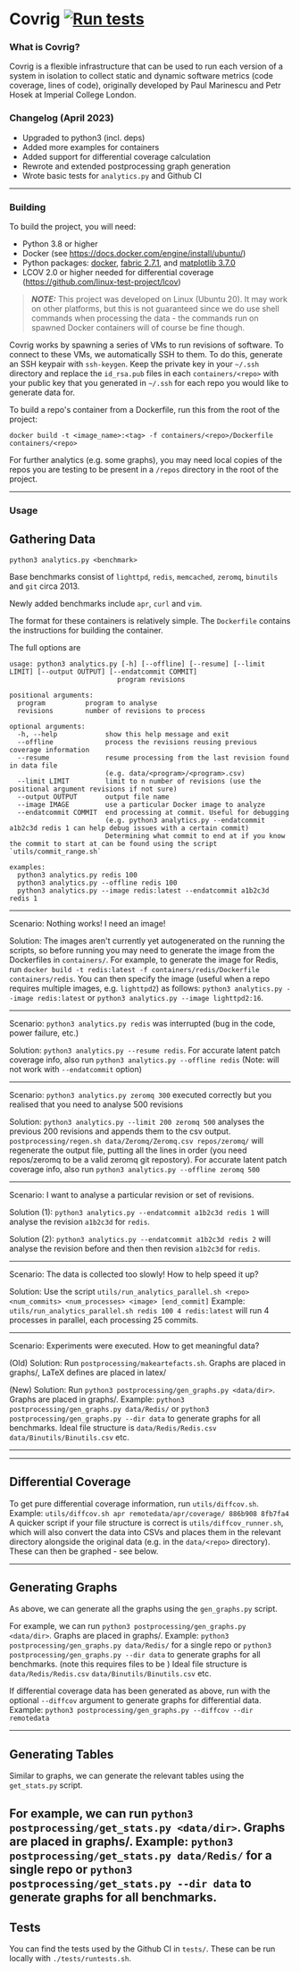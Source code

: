 # Covrig [![Run tests](https://github.com/srg-imperial/covrig/actions/workflows/main.yml/badge.svg)](https://github.com/srg-imperial/covrig/actions/workflows/main.yml)
    


### What is Covrig?

Covrig is a flexible infrastructure that can be used to run each version of a system in isolation to collect static and dynamic software metrics (code coverage, lines of code), originally developed by Paul Marinescu and Petr Hosek at Imperial College London.

### Changelog (April 2023)
- Upgraded to python3 (incl. deps)
- Added more examples for containers
- Added support for differential coverage calculation
- Rewrote and extended postprocessing graph generation
- Wrote basic tests for `analytics.py` and Github CI
-----
### Building
To build the project, you will need:
- Python 3.8 or higher
- Docker (see https://docs.docker.com/engine/install/ubuntu/)
- Python packages: [docker](https://pypi.org/project/docker/), [fabric 2.7.1](https://pypi.org/project/fabric/2.7.1/), and [matplotlib 3.7.0](https://pypi.org/project/matplotlib/3.7.0/)
- LCOV 2.0 or higher needed for differential coverage (https://github.com/linux-test-project/lcov)

> **_NOTE:_**  This project was developed on Linux (Ubuntu 20). It may work on other platforms, but this is not guaranteed since we do use shell commands when processing the data - the commands run on spawned Docker containers will of course be fine though.

Covrig works by spawning a series of VMs to run revisions of software. To connect to these VMs, we automatically SSH to them. To do this, generate an SSH keypair with `ssh-keygen`.
Keep the private key in your `~/.ssh` directory and replace the `id_rsa.pub` files in each `containers/<repo>` with your public key that you generated in `~/.ssh` for each repo you would like to generate data for.

To build a repo's container from a Dockerfile, run this from the root of the project:
```
docker build -t <image_name>:<tag> -f containers/<repo>/Dockerfile containers/<repo>
```

For further analytics (e.g. some graphs), you may need local copies of the repos you are testing to be present in a `/repos` directory in the root of the project.

-----
### Usage

## Gathering Data
```
python3 analytics.py <benchmark>
```

Base benchmarks consist of `lighttpd`, `redis`, `memcached`, `zeromq`, `binutils` and `git` circa 2013.

Newly added benchmarks include `apr`, `curl` and `vim`.

The format for these containers is relatively simple. The `Dockerfile` contains the instructions for building the container.

The full options are

```
usage: python3 analytics.py [-h] [--offline] [--resume] [--limit LIMIT] [--output OUTPUT] [--endatcommit COMMIT]
                           program revisions

positional arguments:
  program          program to analyse
  revisions        number of revisions to process

optional arguments:
  -h, --help            show this help message and exit
  --offline             process the revisions reusing previous coverage information
  --resume              resume processing from the last revision found in data file
                        (e.g. data/<program>/<program>.csv)
  --limit LIMIT         limit to n number of revisions (use the positional argument revisions if not sure)
  --output OUTPUT       output file name
  --image IMAGE         use a particular Docker image to analyze
  --endatcommit COMMIT  end processing at commit. Useful for debugging
                        (e.g. python3 analytics.py --endatcommit a1b2c3d redis 1 can help debug issues with a certain commit)
                        Determining what commit to end at if you know the commit to start at can be found using the script `utils/commit_range.sh`          

examples:
  python3 analytics.py redis 100
  python3 analytics.py --offline redis 100
  python3 analytics.py --image redis:latest --endatcommit a1b2c3d redis 1
```

---

Scenario: Nothing works! I need an image!

Solution: The images aren't currently yet autogenerated on the running the scripts, so before running you may need to generate the image from the Dockerfiles in `containers/`.
For example, to generate the image for Redis, run `docker build -t redis:latest -f containers/redis/Dockerfile containers/redis`.
You can then specify the image (useful when a repo requires multiple images, e.g. `lighttpd2`) as follows:
`python3 analytics.py --image redis:latest` or `python3 analytics.py --image lighttpd2:16`.

---

Scenario: `python3 analytics.py redis` was interrupted (bug in the code, power failure, etc.)

Solution: `python3 analytics.py --resume redis`. For accurate latent patch coverage info, also run `python3 analytics.py --offline redis`
(Note: will not work with `--endatcommit` option)

---

Scenario: `python3 analytics.py zeromq 300` executed correctly but you realised that you need to analyse 500 revisions

Solution: `python3 analytics.py --limit 200 zeromq 500` analyses the previous 200 revisions and appends them to the csv output. `postprocessing/regen.sh data/Zeromq/Zeromq.csv repos/zeromq/` will regenerate the output file, putting all the lines in order (you need repos/zeromq to be a valid zeromq git repostory). For accurate latent patch coverage info, also run `python3 analytics.py --offline zeromq 500`

---

Scenario: I want to analyse a particular revision or set of revisions.

Solution (1): `python3 analytics.py --endatcommit a1b2c3d redis 1` will analyse the revision `a1b2c3d` for `redis`.

Solution (2): `python3 analytics.py --endatcommit a1b2c3d redis 2` will analyse the revision before and then then revision `a1b2c3d` for `redis`. 

---

Scenario: The data is collected too slowly! How to help speed it up?

Solution: Use the script `utils/run_analytics_parallel.sh <repo> <num_commits> <num_processes> <image> [end_commit]`
Example: `utils/run_analytics_parallel.sh redis 100 4 redis:latest` will run 4 processes in parallel, each processing 25 commits.



---

Scenario: Experiments were executed. How to get meaningful data?

(Old) Solution: Run `postprocessing/makeartefacts.sh`. Graphs are placed in graphs/, LaTeX defines are placed in latex/

(New) Solution: Run `python3 postprocessing/gen_graphs.py <data/dir>`. Graphs are placed in graphs/.
                Example: `python3 postprocessing/gen_graphs.py data/Redis/` or 
                            `python3 postprocessing/gen_graphs.py --dir data` to generate graphs for all benchmarks.
                        Ideal file structure is `data/Redis/Redis.csv` `data/Binutils/Binutils.csv` etc.

---

<!-- Scenario: How to get non-determinism data?

Solution: Run the same benchmark multiple times
```
for I in 1 2 3 4 5; do python3 analytics.py --output Redis$I redis ; done
```

To get the results, run
```
postprocessing/nondet.sh data/Redis1/Redis.csv data/Redis1 data/Redis2 data/Redis3 data/Redis4 data/Redis5
```

---

Scenario: I have a list of revisions. How do I get more interesting information about them?

Solution:  Run
```
./postprocessing/fixcoverage-multiple.sh repos/memcached/ bugs/bugs-memcached.simple data/Memcached/ data/Memcached/Memcached.csv
```
The first argument is a local clone of the target git repository, the second argument is a file with the list of revisions which fix bugs (one per line), the third argument is a folder which contains the results of the analytics.py script and the optional fourth argument is the analytics .csv output.
The output looks like
```
Looked at 46 fixes (1 unhandled): 179 lines covered, 68 lines not covered
4 fixes did not change/add code, 28 fixes were fully covered
only tests/only code/tests and code 0/18/23
```
This can be used to get details about new tests/code. For example, running this on a list of bug fixing revisions can show how well fixes are tested and whether a regression test is added along with the revision. Running this on a list of bug introducing revisions may show low coverage.

---

Scenario: I have a list of revisions. How do I get more interesting information about the code from the previous revision?

Solution: As before, but use the `postprocessing/faultcoverage-multiple.sh` script.

This can be used to analyse buggy code coverage. Running this on a list of bug fixing revisions is intuitively similar to running the previous script on a list of revisions introducing the respective bugs. -->

---
Differential Coverage
---
To get pure differential coverage information, run `utils/diffcov.sh`.
Example: `utils/diffcov.sh apr remotedata/apr/coverage/ 886b908 8fb7fa4`
A quicker script if your file structure is correct is `utils/diffcov_runner.sh`, which will also convert the data into CSVs and places them in the relevant directory alongside the original data (e.g. in the `data/<repo>` directory). These can then be graphed - see below.

---
Generating Graphs
---
As above, we can generate all the graphs using the `gen_graphs.py` script.

For example, we can run `python3 postprocessing/gen_graphs.py <data/dir>`. Graphs are placed in graphs/.
                Example: `python3 postprocessing/gen_graphs.py data/Redis/` for a single repo or 
                            `python3 postprocessing/gen_graphs.py --dir data` to generate graphs for all benchmarks. (note this requires files to be )
                        Ideal file structure is `data/Redis/Redis.csv` `data/Binutils/Binutils.csv` etc.

If differential coverage data has been generated as above, run with the optional `--diffcov` argument to generate graphs for differential data.
                Example: `python3 postprocessing/gen_graphs.py --diffcov --dir remotedata`

---
Generating Tables
---
Similar to graphs, we can generate the relevant tables using the `get_stats.py` script.

For example, we can run `python3 postprocessing/get_stats.py <data/dir>`. Graphs are placed in graphs/.
                Example: `python3 postprocessing/get_stats.py data/Redis/` for a single repo or 
                            `python3 postprocessing/get_stats.py --dir data` to generate graphs for all benchmarks.
---
Tests
---
You can find the tests used by the Github CI in `tests/`. These can be run locally with `./tests/runtests.sh`.

